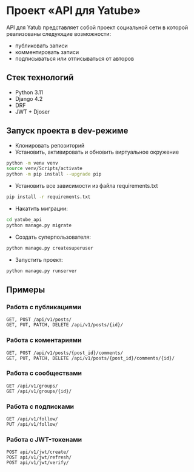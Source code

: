 # Проект «API для Yatube»

API для Yatub представляет собой проект социальной сети в которой реализованы следующие возможности: 
- публиковать записи
- комментировать записи
- подписываться или отписываться от авторов

## Стек технологий

- Python 3.11
- Django 4.2
- DRF
- JWT + Djoser

## Запуск проекта в dev-режиме

- Клонировать репозиторий
- Установить, активировать и обновить виртуальное окружение

```bash
python -m venv venv
source venv/Scripts/activate
python -m pip install --upgrade pip
```

- Установить все зависимости из файла requirements.txt

```bash
pip install -r requirements.txt
```

- Накатить миграции:

```bash
cd yatube_api
python manage.py migrate
```

- Создать суперпользователя:

```bash
python manage.py createsuperuser
```

- Запустить проект:

```bash
python manage.py runserver
```

## Примеры


### Работа с публикациями

```
GET, POST /api/v1/posts/
GET, PUT, PATCH, DELETE /api/v1/posts/{id}/
```


### Работа с коментариями

```
GET, POST /api/v1/posts/{post_id}/comments/
GET, PUT, PATCH, DELETE /api/v1/posts/{post_id}/comments/{id}/
```

### Работа с сообществами

```
GET /api/v1/groups/
GET /api/v1/groups/{id}/
```

### Работа с подписками

```
GET /api/v1/follow/
PUT /api/v1/follow/
```

### Работа с JWT-токенами

```
POST api/v1/jwt/create/
POST api/v1/jwt/refresh/
POST api/v1/jwt/verify/
```
